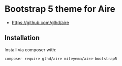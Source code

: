# Bootstrap 5 theme for Aire 

 - https://github.com/glhd/aire

## Installation
Install via composer with:

```
composer require glhd/aire miteyema/aire-bootstrap5
```
